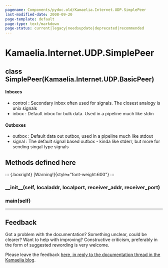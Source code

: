 ```yaml
---
pagename: Components/pydoc.old/Kamaelia.Internet.UDP.SimplePeer
last-modified-date: 2008-09-20
page-template: default
page-type: text/markdown
page-status: current|legacy|needsupdate|deprecated|recommended
---
```

Kamaelia.Internet.UDP.SimplePeer
================================

class SimplePeer(Kamaelia.Internet.UDP.BasicPeer)
-------------------------------------------------

#### Inboxes

-   control : Secondary inbox often used for signals. The closest
    analogy is unix signals
-   inbox : Default inbox for bulk data. Used in a pipeline much like
    stdin

#### Outboxes

-   outbox : Default data out outbox, used in a pipeline much like
    stdout
-   signal : The default signal based outbox - kinda like stderr, but
    more for sending singal type signals

Methods defined here
--------------------

::: {.boxright}
[Warning!]{style="font-weight:600"}
:::

### \_\_init\_\_(self, localaddr, localport, receiver\_addr, receiver\_port)

### main(self)

------------------------------------------------------------------------

Feedback
--------

Got a problem with the documentation? Something unclear, could be
clearer? Want to help with improving? Constructive criticism, preferably
in the form of suggested rewording is very welcome.

Please leave the feedback [here, in reply to the documentation thread in
the Kamaelia
blog](http://kamaelia.sourceforge.net/cgi-bin/blog/blog.cgi?rm=addpostcomment&postid=1131454685).
